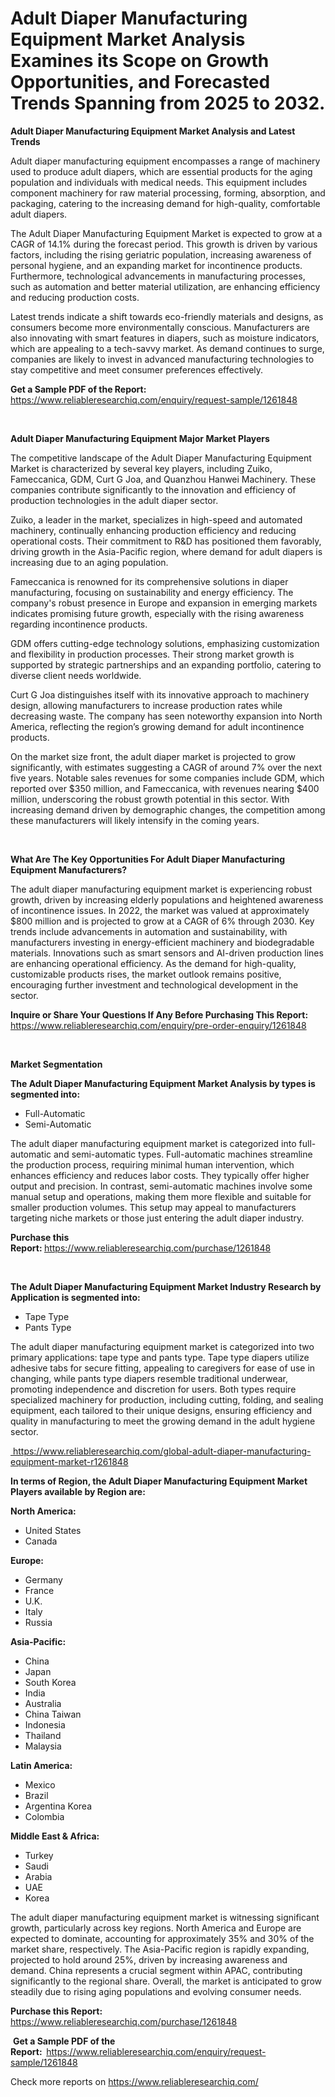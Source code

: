 <p><h1>Adult Diaper Manufacturing Equipment Market Analysis Examines its Scope on Growth Opportunities, and Forecasted Trends Spanning from 2025 to 2032.</h1></p><p><strong>Adult Diaper Manufacturing Equipment Market Analysis and Latest Trends</strong></p>
<p><p>Adult diaper manufacturing equipment encompasses a range of machinery used to produce adult diapers, which are essential products for the aging population and individuals with medical needs. This equipment includes component machinery for raw material processing, forming, absorption, and packaging, catering to the increasing demand for high-quality, comfortable adult diapers.</p><p>The Adult Diaper Manufacturing Equipment Market is expected to grow at a CAGR of 14.1% during the forecast period. This growth is driven by various factors, including the rising geriatric population, increasing awareness of personal hygiene, and an expanding market for incontinence products. Furthermore, technological advancements in manufacturing processes, such as automation and better material utilization, are enhancing efficiency and reducing production costs.</p><p>Latest trends indicate a shift towards eco-friendly materials and designs, as consumers become more environmentally conscious. Manufacturers are also innovating with smart features in diapers, such as moisture indicators, which are appealing to a tech-savvy market. As demand continues to surge, companies are likely to invest in advanced manufacturing technologies to stay competitive and meet consumer preferences effectively.</p></p>
<p><strong>Get a Sample PDF of the Report:&nbsp;</strong> <a href="https://www.reliableresearchiq.com/enquiry/request-sample/1261848?utm_campaign=2802&utm_medium=2&utm_source=Github&utm_content=ia&utm_term=27022025&utm_id=adult-diaper-manufacturing-equipment">https://www.reliableresearchiq.com/enquiry/request-sample/1261848</a></p>
<p>&nbsp;</p>
<p><strong>Adult Diaper Manufacturing Equipment Major Market Players</strong></p>
<p><p>The competitive landscape of the Adult Diaper Manufacturing Equipment Market is characterized by several key players, including Zuiko, Fameccanica, GDM, Curt G Joa, and Quanzhou Hanwei Machinery. These companies contribute significantly to the innovation and efficiency of production technologies in the adult diaper sector.</p><p>Zuiko, a leader in the market, specializes in high-speed and automated machinery, continually enhancing production efficiency and reducing operational costs. Their commitment to R&D has positioned them favorably, driving growth in the Asia-Pacific region, where demand for adult diapers is increasing due to an aging population.</p><p>Fameccanica is renowned for its comprehensive solutions in diaper manufacturing, focusing on sustainability and energy efficiency. The company's robust presence in Europe and expansion in emerging markets indicates promising future growth, especially with the rising awareness regarding incontinence products.</p><p>GDM offers cutting-edge technology solutions, emphasizing customization and flexibility in production processes. Their strong market growth is supported by strategic partnerships and an expanding portfolio, catering to diverse client needs worldwide. </p><p>Curt G Joa distinguishes itself with its innovative approach to machinery design, allowing manufacturers to increase production rates while decreasing waste. The company has seen noteworthy expansion into North America, reflecting the region’s growing demand for adult incontinence products.</p><p>On the market size front, the adult diaper market is projected to grow significantly, with estimates suggesting a CAGR of around 7% over the next five years. Notable sales revenues for some companies include GDM, which reported over $350 million, and Fameccanica, with revenues nearing $400 million, underscoring the robust growth potential in this sector. With increasing demand driven by demographic changes, the competition among these manufacturers will likely intensify in the coming years.</p></p>
<p>&nbsp;</p>
<p><strong>What Are The Key Opportunities For Adult Diaper Manufacturing Equipment Manufacturers?</strong></p>
<p><p>The adult diaper manufacturing equipment market is experiencing robust growth, driven by increasing elderly populations and heightened awareness of incontinence issues. In 2022, the market was valued at approximately $800 million and is projected to grow at a CAGR of 6% through 2030. Key trends include advancements in automation and sustainability, with manufacturers investing in energy-efficient machinery and biodegradable materials. Innovations such as smart sensors and AI-driven production lines are enhancing operational efficiency. As the demand for high-quality, customizable products rises, the market outlook remains positive, encouraging further investment and technological development in the sector.</p></p>
<p><strong>Inquire or Share Your Questions If Any Before Purchasing This Report:</strong> <a href="https://www.reliableresearchiq.com/enquiry/pre-order-enquiry/1261848?utm_campaign=2802&utm_medium=2&utm_source=Github&utm_content=ia&utm_term=27022025&utm_id=adult-diaper-manufacturing-equipment">https://www.reliableresearchiq.com/enquiry/pre-order-enquiry/1261848</a></p>
<p>&nbsp;</p>
<p><strong>Market Segmentation</strong></p>
<p><strong>The Adult Diaper Manufacturing Equipment Market Analysis by types is segmented into:</strong></p>
<p><ul><li>Full-Automatic</li><li>Semi-Automatic</li></ul></p>
<p><p>The adult diaper manufacturing equipment market is categorized into full-automatic and semi-automatic types. Full-automatic machines streamline the production process, requiring minimal human intervention, which enhances efficiency and reduces labor costs. They typically offer higher output and precision. In contrast, semi-automatic machines involve some manual setup and operations, making them more flexible and suitable for smaller production volumes. This setup may appeal to manufacturers targeting niche markets or those just entering the adult diaper industry.</p></p>
<p><strong>Purchase this Report:&nbsp;</strong><a href="https://www.reliableresearchiq.com/purchase/1261848?utm_campaign=2802&utm_medium=2&utm_source=Github&utm_content=ia&utm_term=27022025&utm_id=adult-diaper-manufacturing-equipment">https://www.reliableresearchiq.com/purchase/1261848</a></p>
<p>&nbsp;</p>
<p><strong>The Adult Diaper Manufacturing Equipment Market Industry Research by Application is segmented into:</strong></p>
<p><ul><li>Tape Type</li><li>Pants Type</li></ul></p>
<p><p>The adult diaper manufacturing equipment market is categorized into two primary applications: tape type and pants type. Tape type diapers utilize adhesive tabs for secure fitting, appealing to caregivers for ease of use in changing, while pants type diapers resemble traditional underwear, promoting independence and discretion for users. Both types require specialized machinery for production, including cutting, folding, and sealing equipment, each tailored to their unique designs, ensuring efficiency and quality in manufacturing to meet the growing demand in the adult hygiene sector.</p></p>
<p><a href="https://www.reliableresearchiq.com/global-adult-diaper-manufacturing-equipment-market-r1261848?utm_campaign=2802&utm_medium=2&utm_source=Github&utm_content=ia&utm_term=27022025&utm_id=adult-diaper-manufacturing-equipment">&nbsp;https://www.reliableresearchiq.com/global-adult-diaper-manufacturing-equipment-market-r1261848</a></p>
<p><strong>In terms of Region, the Adult Diaper Manufacturing Equipment Market Players available by Region are:</strong></p>
<p>
    <p> <strong> North America: </strong>
        <ul>
            <li>United States</li>
            <li>Canada</li>
        </ul>
        </p> 
    <p> <strong> Europe: </strong>
        <ul>
            <li>Germany</li>
            <li>France</li>
            <li>U.K.</li>
            <li>Italy</li>
            <li>Russia</li>
        </ul>
        </p> 
    <p> <strong> Asia-Pacific: </strong>
        <ul>
            <li>China</li>
            <li>Japan</li>
            <li>South Korea</li>
            <li>India</li>
            <li>Australia</li>
            <li>China Taiwan</li>
            <li>Indonesia</li>
            <li>Thailand</li>
            <li>Malaysia</li>
        </ul>
        </p> 
    <p> <strong> Latin America: </strong>
        <ul>
            <li>Mexico</li>
            <li>Brazil</li>
            <li>Argentina Korea</li>
            <li>Colombia</li>
        </ul>
        </p> 
    <p> <strong> Middle East & Africa: </strong>
        <ul>
            <li>Turkey</li>
            <li>Saudi</li>
            <li>Arabia</li>
            <li>UAE</li>
            <li>Korea</li>
        </ul>
    </p>
    </p>
<p><p>The adult diaper manufacturing equipment market is witnessing significant growth, particularly across key regions. North America and Europe are expected to dominate, accounting for approximately 35% and 30% of the market share, respectively. The Asia-Pacific region is rapidly expanding, projected to hold around 25%, driven by increasing awareness and demand. China represents a crucial segment within APAC, contributing significantly to the regional share. Overall, the market is anticipated to grow steadily due to rising aging populations and evolving consumer needs.</p></p>
<p><strong>Purchase this Report: </strong><a href="https://www.reliableresearchiq.com/purchase/1261848?utm_campaign=2802&utm_medium=2&utm_source=Github&utm_content=ia&utm_term=27022025&utm_id=adult-diaper-manufacturing-equipment">https://www.reliableresearchiq.com/purchase/1261848</a></p>
<p>&nbsp;<strong>Get a Sample PDF of the Report:&nbsp;&nbsp;</strong><a href="https://www.reliableresearchiq.com/enquiry/request-sample/1261848?utm_campaign=2802&utm_medium=2&utm_source=Github&utm_content=ia&utm_term=27022025&utm_id=adult-diaper-manufacturing-equipment">https://www.reliableresearchiq.com/enquiry/request-sample/1261848</a></p>
<p><strong></strong></p>
<p>Check more reports on <a href="https://www.reliableresearchiq.com/?utm_campaign=2802&utm_medium=2&utm_source=Github&utm_content=ia&utm_term=27022025&utm_id=adult-diaper-manufacturing-equipment">https://www.reliableresearchiq.com/</a></p>